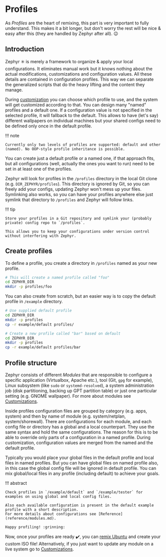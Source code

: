 # Profiles

As _Profiles_ are the heart of remixing, this part is very important to fully understand.
This makes it a bit longer, but don't worry the rest will be nice & easy after this (they are handled by Zephyr after all). :wink:

## Introduction

Zephyr :eight_spoked_asterisk: is merely a framework to organize & apply your local configurations.
It eliminates manual work but it knows nothing about the actual modifications, customizations and configuration values.
All these details are contained in configuration profiles.
This way we can separate the generalized scripts that do the heavy lifting and the content they manage.

During [customization](customize.md) you can choose which profile to use, and the system will get customized according to that.
You can design many "named" profiles and a default one.
If a configuration value is not specified in the selected profile, it will fallback to the default.
This allows to have (let's say) different wallpapers on individual machines but your shared configs need to be defined only once in the default profile.

!!! note

    Currently only two levels of profiles are supported: default and other (named). No OOP-style profile inheritance is possible.

You can create just a default profile or a named one, if that approach fits, but all configurations (well, actually the ones you want to run) need to be set in at least one of the profiles.

Zephyr will look for profiles in the `/profiles` directory in the local Git clone (e.g. `DIR_ZEPHYR/profiles`).
This directory is ignored by Git, so you can freely add your configs, updating Zephyr won't mess up your files.
Symlinking also works, so you can have your profiles anywhere else just symlink that directory to `/profiles` and Zephyr will follow links.

!!! tip

    Store your profiles in a Git repository and symlink your (probably private) config repo to `/profiles`.

    This allows you to keep your configurations under version control without interfering with Zephyr.

## Create profiles

To define a profile, you create a directory in `/profiles` named as your new profile.

```bash
# This will create a named profile called "foo"
cd ZEPHYR_DIR
mkdir -p profiles/foo
```

You can also create from scratch, but an easier way is to copy the default profile in `/example` directory.

```bash
# Use supplied default profile
cd ZEPHYR_DIR
mkdir -p profiles
cp -r example/default profiles/

# Create a new profile called "bar" based on default
cd ZEPHYR_DIR
mkdir -p profiles
cp -r example/default profiles/bar
```

## Profile structure

Zephyr consists of different _Modules_ that are responsible to configure a specific application (Virtualbox, Apache etc.), tool (Git, `gpg` for example), Linux subsystem (like `sudo` or `systemd-resolved`), a system administration job (disk partitioning, backing up GPT partition table) or just one particular setting (e.g. GNOME wallpaper).
For more about modules see [Customizations](customize.md).

Inside profiles configuration files are grouped by category (e.g. apps, system) and then by name of module (e.g. system/netplan, system/shorewall).
There are configurations for each module, and each config file or directory has a global and a local counterpart.
They use the same syntax and hold the same configurations.
The reason for this is to be able to override only parts of a configuration in a named profile.
During customization, configuration values are merged from the named and the default profile.

Typically you would place your global files in the default profile and local files in named profiles.
But you can have global files on named profile also, in this case the global config file will be ignored in default profile.
You can mix global/local files in any profile (including default) to achieve your goals.

!!! abstract

    Check profiles in `/example/default` and `/example/tester` for examples on using global and local config files.

    Also each available configuration is present in the default example profile with a short description.
    For more details about configurations see [Reference](reference/modules.md).

    Happy profiling! :grinning:

Now, once your profiles are ready :heavy_check_mark:, you can [remix Ubuntu](remix.md) and create your custom ISO file!
Alternatively, if you just want to update any module on a live system go to [Customizations](customize.md).

